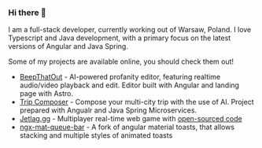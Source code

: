 ### Hi there 👋

I am a full-stack developer, currently working out of Warsaw, Poland. I love Typescript and Java development, with a primary focus on the latest versions of Angular and Java Spring.

Some of my projects are available online, you should check them out!

- [BeepThatOut](https://beepthatout.com/) - AI-powered profanity editor, featuring realtime audio/video playback and edit. Editor built with Angular and landing page with Astro.
- [Trip Composer](https://trip-composer.com/) - Compose your multi-city trip with the use of AI. Project prepared with Angualr and Java Spring Microservices.
- [Jetlag.gg](https://jetlag.gg/) - Multiplayer real-time web game with [open-sourced code](https://github.com/marcindz88/jetlag.gg)
- [ngx-mat-queue-bar](https://github.com/marcindz88/ngx-mat-queue-bar) - A fork of angular material toasts, that allows stacking and multiple styles of animated toasts 
